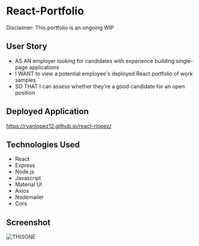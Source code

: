 # React-Portfolio

Disclaimer: This portfolio is an ongoing WIP

## User Story
- AS AN employer looking for candidates with experience building single-page applications
- I WANT to view a potential employee's deployed React portfolio of work samples
- SO THAT I can assess whether they're a good candidate for an open position

## Deployed Application
https://ryanlopez12.github.io/react-rlopez/

## Technologies Used
- React
- Express
- Node.js
- Javascript
- Material UI
- Axios
- Nodemailer
- Cors

## Screenshot
![THISONE](https://user-images.githubusercontent.com/17996569/160204375-8f172d2c-aeb2-4faa-9d85-d36bb71fd65c.png)

